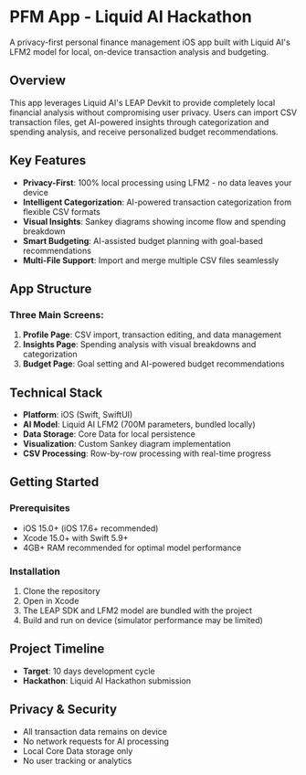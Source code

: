 # PFM App - Liquid AI Hackathon

A privacy-first personal finance management iOS app built with Liquid AI's LFM2 model for local, on-device transaction analysis and budgeting.

## Overview

This app leverages Liquid AI's LEAP Devkit to provide completely local financial analysis without compromising user privacy. Users can import CSV transaction files, get AI-powered insights through categorization and spending analysis, and receive personalized budget recommendations.

## Key Features

- **Privacy-First**: 100% local processing using LFM2 - no data leaves your device
- **Intelligent Categorization**: AI-powered transaction categorization from flexible CSV formats
- **Visual Insights**: Sankey diagrams showing income flow and spending breakdown
- **Smart Budgeting**: AI-assisted budget planning with goal-based recommendations
- **Multi-File Support**: Import and merge multiple CSV files seamlessly

## App Structure

### Three Main Screens:
1. **Profile Page**: CSV import, transaction editing, and data management
2. **Insights Page**: Spending analysis with visual breakdowns and categorization
3. **Budget Page**: Goal setting and AI-powered budget recommendations

## Technical Stack

- **Platform**: iOS (Swift, SwiftUI)
- **AI Model**: Liquid AI LFM2 (700M parameters, bundled locally)
- **Data Storage**: Core Data for local persistence
- **Visualization**: Custom Sankey diagram implementation
- **CSV Processing**: Row-by-row processing with real-time progress

## Getting Started

### Prerequisites
- iOS 15.0+ (iOS 17.6+ recommended)
- Xcode 15.0+ with Swift 5.9+
- 4GB+ RAM recommended for optimal model performance

### Installation
1. Clone the repository
2. Open in Xcode
3. The LEAP SDK and LFM2 model are bundled with the project
4. Build and run on device (simulator performance may be limited)

## Project Timeline
- **Target**: 10 days development cycle
- **Hackathon**: Liquid AI Hackathon submission

## Privacy & Security
- All transaction data remains on device
- No network requests for AI processing
- Local Core Data storage only
- No user tracking or analytics
